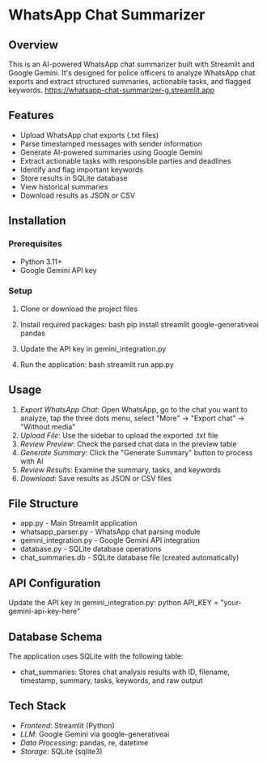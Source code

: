 # WhatsApp Chat Summarizer

## Overview
This is an AI-powered WhatsApp chat summarizer built with Streamlit and Google Gemini. It's designed for police officers to analyze WhatsApp chat exports and extract structured summaries, actionable tasks, and flagged keywords.
https://whatsapp-chat-summarizer-g.streamlit.app

## Features
- Upload WhatsApp chat exports (.txt files)
- Parse timestamped messages with sender information
- Generate AI-powered summaries using Google Gemini
- Extract actionable tasks with responsible parties and deadlines
- Identify and flag important keywords
- Store results in SQLite database
- View historical summaries
- Download results as JSON or CSV

## Installation

### Prerequisites
- Python 3.11+
- Google Gemini API key

### Setup
1. Clone or download the project files
2. Install required packages:
   bash
   pip install streamlit google-generativeai pandas
   
3. Update the API key in gemini_integration.py
4. Run the application:
   bash
   streamlit run app.py
   

## Usage
1. *Export WhatsApp Chat*: Open WhatsApp, go to the chat you want to analyze, tap the three dots menu, select "More" → "Export chat" → "Without media"
2. *Upload File*: Use the sidebar to upload the exported .txt file
3. *Review Preview*: Check the parsed chat data in the preview table
4. *Generate Summary*: Click the "Generate Summary" button to process with AI
5. *Review Results*: Examine the summary, tasks, and keywords
6. *Download*: Save results as JSON or CSV files

## File Structure
- app.py - Main Streamlit application
- whatsapp_parser.py - WhatsApp chat parsing module
- gemini_integration.py - Google Gemini API integration
- database.py - SQLite database operations
- chat_summaries.db - SQLite database file (created automatically)

## API Configuration
Update the API key in gemini_integration.py:
python
API_KEY = "your-gemini-api-key-here"


## Database Schema
The application uses SQLite with the following table:
- chat_summaries: Stores chat analysis results with ID, filename, timestamp, summary, tasks, keywords, and raw output

## Tech Stack
- *Frontend*: Streamlit (Python)
- *LLM*: Google Gemini via google-generativeai
- *Data Processing*: pandas, re, datetime
- *Storage*: SQLite (sqlite3)